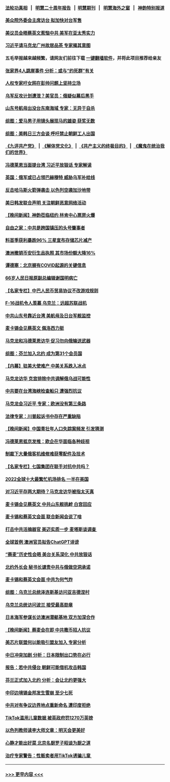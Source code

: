 #### [法轮功真相](https://github.com/gfw-breaker/truth/blob/master/README.md?t=0) &nbsp;&nbsp;|&nbsp;&nbsp; [明慧二十周年报告](https://github.com/gfw-breaker/mh-reports/blob/master/README.md?t=0) &nbsp;&nbsp;|&nbsp;&nbsp;[明慧期刊](https://github.com/gfw-breaker/mh-qikan) &nbsp;&nbsp;|&nbsp;&nbsp; [明慧海外之窗](https://github.com/gfw-breaker/mh-news/blob/master/README.md?t=0) &nbsp;&nbsp;|&nbsp;&nbsp; [神韵特别报道](https://github.com/gfw-breaker/mh-news/blob/master/shenyun.md?t=0)
#### [美众院外委会主席访台 拟加快对台军售](../pages/nsc418/n13967756.md?t=04080943) 
#### [美议员会晤蔡英文惹恼中共 美军在亚太秀实力](../pages/nsc418/n13967725.md?t=04080943) 
#### [习近平请马克龙广州故居品茶 专家揭其意图](../pages/nsc418/n13967692.md?t=04080943) 
#### 五毛举报越来越频繁，请网友们前往下载 [一键翻墙软件](https://github.com/gfw-breaker/ssr-accounts)，并将此项目推荐给亲友
#### [张家界4人跳崖事件 分析：或与“约死群”有关](../pages/nsc418/n13967610.md?t=04080943) 
#### [人权专家吁女网在彭帅问题上坚持立场](../pages/nsc418/n13967676.md?t=04080943) 
#### [乌军反攻计划遭泄？美官员：俄疑似幕后黑手](../pages/nsc418/n13967537.md?t=04080943) 
#### [山东号航母出没台东南海域 专家：无异于自杀](../pages/nsc418/n13967312.md?t=04080943) 
#### [组图：爱马男子用镜头展现马的雄姿 获奖无数](../pages/nsc418/n13967209.md?t=04080943) 
#### [组图：美韩日三方会谈 呼吁禁止朝鲜工人出国](../pages/nsc418/n13967538.md?t=04080943) 
#### [《九评共产党》](https://github.com/begood0513/9ping.md/blob/master/README.md) &nbsp;|&nbsp; [《解体党文化》](../../../../jtdwh.md/blob/master/README.md)  &nbsp;|&nbsp; [《共产主义的终极目的》](../../../../gczydzjmd.md/blob/master/README.md) &nbsp;|&nbsp; [《魔鬼在统治我们的世界》](../../../../mgztzwmdsj.md/blob/master/README.md) 
#### [冯德莱恩当面提台湾 习近平放狠话 专家解读](../pages/nsc418/n13967417.md?t=04080943) 
#### [英国：俄军或已占领巴赫穆特 威胁乌军补给线](../pages/nsc418/n13967449.md?t=04080943) 
#### [反击哈马斯火箭弹袭击 以色列空袭加沙地带](../pages/nsc418/n13967414.md?t=04080943) 
#### [美日韩发联合声明 关注朝鲜恶意网络活动](../pages/nsc418/n13967282.md?t=04080943) 
#### [【晚间新闻】神韵莅临纽约 林肯中心票房火爆](../pages/nsc418/n13967294.md?t=04080943) 
#### [自由之家：中共是跨国镇压的头号肇事者](../pages/nsc418/n13967246.md?t=04080943) 
#### [料首季获利暴跌96% 三星宣布存储芯片减产](../pages/nsc418/n13967122.md?t=04080943) 
#### [澳洲撤销币安衍生品执照 其市场份额大降16%](../pages/nsc418/n13966957.md?t=04080943) 
#### [谭德塞：北京握有COVID起源的关键信息](../pages/nsc418/n13966842.md?t=04080943) 
#### [66岁人民日报原副总编辑谢国明病亡](../pages/nsc418/n13966826.md?t=04080943) 
#### [【名家专栏】中巴人民币贸易协议不改游戏规则](../pages/nsc418/n13966628.md?t=04080943) 
#### [F-16战机令人羡慕 乌克兰：远超苏联战机](../pages/nsc418/n13966878.md?t=04080943) 
#### [中共山东号靠近台湾 美航母及日台军舰监控](../pages/nsc418/n13966400.md?t=04080943) 
#### [麦卡锡会见蔡英文 佩洛西力挺](../pages/nsc418/n13966850.md?t=04080943) 
#### [马克龙和冯德莱恩访华 促习勿向俄输送武器](../pages/nsc418/n13966828.md?t=04080943) 
#### [组图：芬兰加入北约 成为第31个会员国](../pages/nsc418/n13966420.md?t=04080943) 
#### [【内幕】驻美大使难产 中美关系跌入冰点](../pages/nsc418/n13966807.md?t=04080943) 
#### [马克龙访华 克宫排除中共调解俄乌战可能性](../pages/nsc418/n13966613.md?t=04080943) 
#### [中共要在台湾海峡检查船只 遭强烈抗议](../pages/nsc418/n13966708.md?t=04080943) 
#### [马克龙会习近平 专家：欧洲没有第三条路](../pages/nsc418/n13966472.md?t=04080943) 
#### [法律专家：川普起诉书中存在严重缺陷](../pages/nsc418/n13966380.md?t=04080943) 
#### [【晚间新闻】中国青壮年人口失踪案频发 引发猜测](../pages/nsc418/n13966377.md?t=04080943) 
#### [冯德莱恩抵京发推：欧企在华面临各种歧视](../pages/nsc418/n13966145.md?t=04080943) 
#### [制裁下大量俄客机维修难获零配件及技术](../pages/nsc418/n13966011.md?t=04080943) 
#### [【名家专栏】七国集团在联手对抗中共吗？](../pages/nsc418/n13965757.md?t=04080943) 
#### [2022全球十大最繁忙机场排名 一半在美国](../pages/nsc418/n13965973.md?t=04080943) 
#### [对习近平存两大期待？马克龙访华被指太天真](../pages/nsc418/n13965840.md?t=04080943) 
#### [麦卡锡会见蔡英文 中共山东舰挑衅 白宫回应](../pages/nsc418/n13965960.md?t=04080943) 
#### [麦卡锡和蔡英文会面 联合新闻会说了啥](../pages/nsc418/n13965838.md?t=04080943) 
#### [打击中共活摘器官 美迈实质一步 麦塔斯谈调查 ](../pages/nsc418/n13965753.md?t=04080943) 
#### [全球首例 澳洲官员拟告ChatGPT诽谤](../pages/nsc418/n13965857.md?t=04080943) 
#### [“蔡麦”历史性会晤 美台关系深化 中共放狠话](../pages/nsc418/n13965641.md?t=04080943) 
#### [北约外长会 秘书长谴责中共与俄做空洞承诺](../pages/nsc418/n13965822.md?t=04080943) 
#### [麦卡锡和蔡英文会面 中共为何气炸](../pages/nsc418/n13965814.md?t=04080943) 
#### [组图：乌克兰总统泽连斯基访问亚吉德涅村](../pages/nsc418/n13965650.md?t=04080943) 
#### [乌克兰总统访问波兰 接受最高勋章](../pages/nsc418/n13965722.md?t=04080943) 
#### [日本海军参谋长访澳洲潜艇基地 双方加深合作](../pages/nsc418/n13965692.md?t=04080943) 
#### [【晚间新闻】蔡麦会在即 中共撒币招人抗议](../pages/nsc418/n13965637.md?t=04080943) 
#### [美芯片联盟何以能吸引盟友加入 专家分析](../pages/nsc418/n13965611.md?t=04080943) 
#### [中日冲突加剧 分析：日本限制出口势在必行](../pages/nsc418/n13965609.md?t=04080943) 
#### [报告：若中共侵台 朝鲜可能借机攻击韩国](../pages/nsc418/n13965415.md?t=04080943) 
#### [芬兰正式加入北约 分析：会让北约更强大](../pages/nsc418/n13964949.md?t=04080943) 
#### [中印边境锡金邦发生雪崩 至少七死](../pages/nsc418/n13965210.md?t=04080943) 
#### [中共对有争议边界地点重新命名 遭印度拒绝](../pages/nsc418/n13965173.md?t=04080943) 
#### [TikTok滥用儿童数据 被英政府罚1270万英镑](../pages/nsc418/n13965178.md?t=04080943) 
#### [以色列教师读李大师文章：明天会更美好](../pages/nsc418/n13964001.md?t=04080943) 
#### [心静才能出好菜 北京名厨罗子昭谈为厨之道](../pages/nsc418/n13964494.md?t=04080943) 
#### [治疗专家警告：性贩卖者用TikTok诱骗儿童 ](../pages/nsc418/n13965113.md?t=04080943) 

----
#### [ >>> 更早内容 <<< ](../indexes/nsc418-earlier.md)

